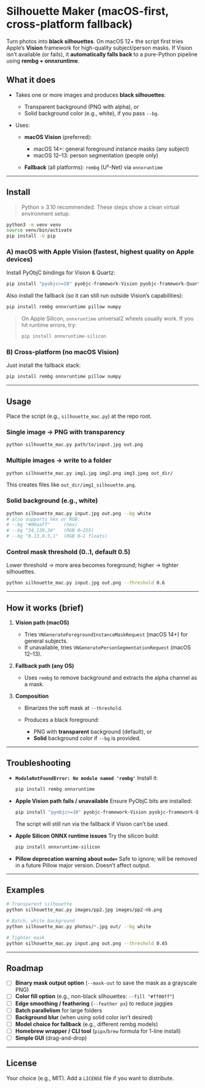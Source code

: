 # Silhouette Maker (macOS-first, cross-platform fallback)

Turn photos into **black silhouettes**.
On macOS 12+ the script first tries Apple’s **Vision** framework for high-quality subject/person masks.
If Vision isn’t available (or fails), it **automatically falls back** to a pure-Python pipeline using **rembg + onnxruntime**.

## What it does

* Takes one or more images and produces **black silhouettes**:

  * Transparent background (PNG with alpha), or
  * Solid background color (e.g., white), if you pass `--bg`.
* Uses:

  * **macOS Vision** (preferred):

    * macOS 14+: general foreground instance masks (any subject)
    * macOS 12–13: person segmentation (people only)
  * **Fallback** (all platforms): `rembg` (U²-Net) via `onnxruntime`

---

## Install

> Python ≥ 3.10 recommended.
> These steps show a clean virtual environment setup.

```bash
python3 -m venv venv
source venv/bin/activate
pip install -U pip
```

### A) macOS with Apple Vision (fastest, highest quality on Apple devices)

Install PyObjC bindings for Vision & Quartz:

```bash
pip install "pyobjc>=10" pyobjc-framework-Vision pyobjc-framework-Quartz
```

Also install the fallback (so it can still run outside Vision’s capabilities):

```bash
pip install rembg onnxruntime pillow numpy
```

> On Apple Silicon, `onnxruntime` universal2 wheels usually work. If you hit runtime errors, try:
>
> ```bash
> pip install onnxruntime-silicon
> ```

### B) Cross-platform (no macOS Vision)

Just install the fallback stack:

```bash
pip install rembg onnxruntime pillow numpy
```

---

## Usage

Place the script (e.g., `silhouette_mac.py`) at the repo root.

### Single image → PNG with transparency

```bash
python silhouette_mac.py path/to/input.jpg out.png
```

### Multiple images → write to a folder

```bash
python silhouette_mac.py img1.jpg img2.png img3.jpeg out_dir/
```

This creates files like `out_dir/img1_silhouette.png`.

### Solid background (e.g., white)

```bash
python silhouette_mac.py input.jpg out.png --bg white
# also supports hex or RGB:
# --bg "#00aaff"     (hex)
# --bg "34,139,34"   (RGB 0–255)
# --bg "0.13,0.5,1"  (RGB 0–1 floats)
```

### Control mask threshold (0..1, default 0.5)

Lower threshold → more area becomes foreground; higher → tighter silhouettes.

```bash
python silhouette_mac.py input.jpg out.png --threshold 0.6
```

---

## How it works (brief)

1. **Vision path (macOS)**

   * Tries `VNGenerateForegroundInstanceMaskRequest` (macOS 14+) for general subjects.
   * If unavailable, tries `VNGeneratePersonSegmentationRequest` (macOS 12–13).

2. **Fallback path (any OS)**

   * Uses `rembg` to remove background and extracts the alpha channel as a mask.

3. **Composition**

   * Binarizes the soft mask at `--threshold`.
   * Produces a black foreground:

     * PNG with **transparent** background (default), or
     * **Solid** background color if `--bg` is provided.

---

## Troubleshooting

* **`ModuleNotFoundError: No module named 'rembg'`**
  Install it:

  ```bash
  pip install rembg onnxruntime
  ```

* **Apple Vision path fails / unavailable**
  Ensure PyObjC bits are installed:

  ```bash
  pip install "pyobjc>=10" pyobjc-framework-Vision pyobjc-framework-Quartz
  ```

  The script will still run via the fallback if Vision can’t be used.

* **Apple Silicon ONNX runtime issues**
  Try the silicon build:

  ```bash
  pip install onnxruntime-silicon
  ```

* **Pillow deprecation warning about `mode=`**
  Safe to ignore; will be removed in a future Pillow major version. Doesn’t affect output.

---

## Examples

```bash
# Transparent silhouette
python silhouette_mac.py images/pp2.jpg images/pp2-nb.png

# Batch, white background
python silhouette_mac.py photos/*.jpg out/ --bg white

# Tighter mask
python silhouette_mac.py input.png out.png --threshold 0.65
```

---

## Roadmap

* [ ] **Binary mask output option** (`--mask-out` to save the mask as a grayscale PNG)
* [ ] **Color fill option** (e.g., non-black silhouettes: `--fill "#ff00ff"`)
* [ ] **Edge smoothing / feathering** (`--feather px`) to reduce jaggies
* [ ] **Batch parallelism** for large folders
* [ ] **Background blur** (when using solid color isn’t desired)
* [ ] **Model choice for fallback** (e.g., different rembg models)
* [ ] **Homebrew wrapper / CLI tool** (`pipx`/`brew` formula for 1-line install)
* [ ] **Simple GUI** (drag-and-drop)

---

## License

Your choice (e.g., MIT). Add a `LICENSE` file if you want to distribute.

